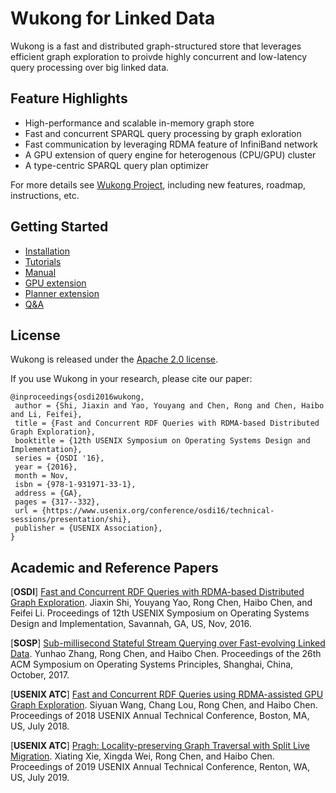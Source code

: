 # Wukong for Linked Data

Wukong is a fast and distributed graph-structured store that leverages efficient graph exploration to proivde highly concurrent and low-latency query processing over big linked data.


## Feature Highlights

* High-performance and scalable in-memory graph store
* Fast and concurrent SPARQL query processing by graph exloration
* Fast communication by leveraging RDMA feature of InfiniBand network
* A GPU extension of query engine for heterogenous (CPU/GPU) cluster
* A type-centric SPARQL query plan optimizer

For more details see [Wukong Project](http://ipads.se.sjtu.edu.cn/projects/wukong), including new features, roadmap, instructions, etc.


## Getting Started

* [Installation](docs/INSTALL.md)
* [Tutorials](docs/TUTORIALS.md)
* [Manual](docs/COMMANDS.md)
* [GPU extension](docs/gpu/TUTORIALS.md)
* [Planner extension](docs/planner/TUTORIALS.md)
* [Q&A](docs/QA.md)


## License

Wukong is released under the [Apache 2.0 license](http://www.apache.org/licenses/LICENSE-2.0.html).

If you use Wukong in your research, please cite our paper:
   
    @inproceedings{osdi2016wukong,
     author = {Shi, Jiaxin and Yao, Youyang and Chen, Rong and Chen, Haibo and Li, Feifei},
     title = {Fast and Concurrent RDF Queries with RDMA-based Distributed Graph Exploration},
     booktitle = {12th USENIX Symposium on Operating Systems Design and Implementation},
     series = {OSDI '16},
     year = {2016},
     month = Nov,
     isbn = {978-1-931971-33-1},
     address = {GA},
     pages = {317--332},
     url = {https://www.usenix.org/conference/osdi16/technical-sessions/presentation/shi},
     publisher = {USENIX Association},
    }


## Academic and Reference Papers

[**OSDI**] [Fast and Concurrent RDF Queries with RDMA-based Distributed Graph Exploration](docs/papers/wukong-osdi16.pdf). Jiaxin Shi, Youyang Yao, Rong Chen, Haibo Chen, and Feifei Li. Proceedings of 12th USENIX Symposium on Operating Systems Design and Implementation, Savannah, GA, US, Nov, 2016. 

[**SOSP**] [Sub-millisecond Stateful Stream Querying over Fast-evolving Linked Data](docs/papers/wukong+s-sosp17.pdf). Yunhao Zhang, Rong Chen, and Haibo Chen. Proceedings of the 26th ACM Symposium on Operating Systems Principles, Shanghai, China, October, 2017. 

[**USENIX ATC**] [Fast and Concurrent RDF Queries using RDMA-assisted GPU Graph Exploration](docs/papers/wukong+g-atc18.pdf). Siyuan Wang, Chang Lou, Rong Chen, and Haibo Chen. Proceedings of 2018 USENIX Annual Technical Conference, Boston, MA, US, July 2018.

[**USENIX ATC**] [Pragh: Locality-preserving Graph Traversal with Split Live Migration](docs/papers/wukong+m-atc19.pdf). Xiating Xie, Xingda Wei, Rong Chen, and Haibo Chen. Proceedings of 2019 USENIX Annual Technical Conference, Renton, WA, US, July 2019.



